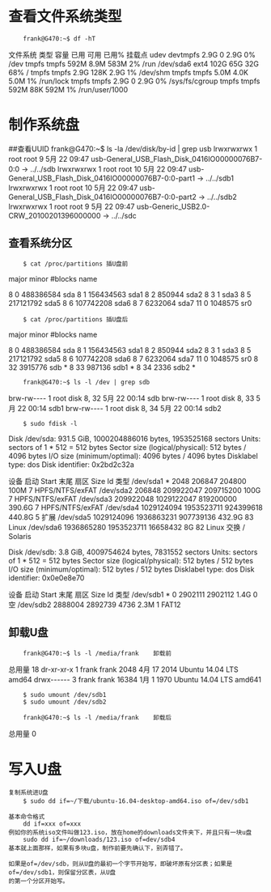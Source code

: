 # 查看文件系统类型

		frank@G470:~$ df -hT
文件系统       类型      容量  已用  可用 已用% 挂载点
udev           devtmpfs  2.9G     0  2.9G    0% /dev
tmpfs          tmpfs     592M  8.9M  583M    2% /run
/dev/sda6      ext4      102G   65G   32G   68% /
tmpfs          tmpfs     2.9G  128K  2.9G    1% /dev/shm
tmpfs          tmpfs     5.0M  4.0K  5.0M    1% /run/lock
tmpfs          tmpfs     2.9G     0  2.9G    0% /sys/fs/cgroup
tmpfs          tmpfs     592M   88K  592M    1% /run/user/1000


# 制作系统盘

##查看UUID
	frank@G470:~$ ls -la /dev/disk/by-id | grep usb
lrwxrwxrwx 1 root root   9  5月 22 09:47 usb-General_USB_Flash_Disk_0416IO00000076B7-0:0 -> ../../sdb
lrwxrwxrwx 1 root root  10  5月 22 09:47 usb-General_USB_Flash_Disk_0416IO00000076B7-0:0-part1 -> ../../sdb1
lrwxrwxrwx 1 root root  10  5月 22 09:47 usb-General_USB_Flash_Disk_0416IO00000076B7-0:0-part2 -> ../../sdb2
lrwxrwxrwx 1 root root   9  5月 22 09:47 usb-Generic_USB2.0-CRW_20100201396000000 -> ../../sdc

## 查看系统分区
		$ cat /proc/partitions 插U盘前
major minor  #blocks  name

   8        0  488386584 sda
   8        1  156434563 sda1
   8        2     850944 sda2
   8        3          1 sda3
   8        5  217121792 sda5
   8        6  107742208 sda6
   8        7    6232064 sda7
  11        0    1048575 sr0

		$ cat /proc/partitions 插U盘后
major minor  #blocks  name

   8        0  488386584 sda
   8        1  156434563 sda1
   8        2     850944 sda2
   8        3          1 sda3
   8        5  217121792 sda5
   8        6  107742208 sda6
   8        7    6232064 sda7
  11        0    1048575 sr0
   8       32    3915776 sdb	*
   8       33     987136 sdb1	*
   8       34       2336 sdb2	*


		frank@G470:~$ ls -l /dev | grep sdb
brw-rw----  1 root disk      8,  32  5月 22 00:14 sdb
brw-rw----  1 root disk      8,  33  5月 22 00:14 sdb1
brw-rw----  1 root disk      8,  34  5月 22 00:14 sdb2


		$ sudo fdisk -l

Disk /dev/sda: 931.5 GiB, 1000204886016 bytes, 1953525168 sectors
Units: sectors of 1 * 512 = 512 bytes
Sector size (logical/physical): 512 bytes / 4096 bytes
I/O size (minimum/optimal): 4096 bytes / 4096 bytes
Disklabel type: dos
Disk identifier: 0x2bd2c32a

设备       启动      Start     末尾    扇区   Size Id 类型
/dev/sda1  *          2048     206847    204800   100M  7 HPFS/NTFS/exFAT
/dev/sda2           206848  209922047 209715200   100G  7 HPFS/NTFS/exFAT
/dev/sda3        209922048 1029122047 819200000 390.6G  7 HPFS/NTFS/exFAT
/dev/sda4       1029124094 1953523711 924399618 440.8G  5 扩展
/dev/sda5       1029124096 1936863231 907739136 432.9G 83 Linux
/dev/sda6       1936865280 1953523711  16658432     8G 82 Linux 交换 / Solaris

Disk /dev/sdb: 3.8 GiB, 4009754624 bytes, 7831552 sectors
Units: sectors of 1 * 512 = 512 bytes
Sector size (logical/physical): 512 bytes / 512 bytes
I/O size (minimum/optimal): 512 bytes / 512 bytes
Disklabel type: dos
Disk identifier: 0x0e0e8e70

设备       启动   Start  末尾  扇区  Size Id 类型
/dev/sdb1  *          0 2902111 2902112  1.4G  0 空
/dev/sdb2       2888004 2892739    4736  2.3M  1 FAT12

## 卸载U盘
		frank@G470:~$ ls -l /media/frank	卸载前
总用量 18
dr-xr-xr-x 1 frank frank  2048  4月 17  2014 Ubuntu 14.04 LTS amd64
drwx------ 3 frank frank 16384  1月  1  1970 Ubuntu 14.04 LTS amd641

		$ sudo umount /dev/sdb1
		$ sudo umount /dev/sdb2

		frank@G470:~$ ls -l /media/frank	卸载后
总用量 0

# 写入U盘
	复制系统进U盘
		$ sudo dd if=~/下载/ubuntu-16.04-desktop-amd64.iso of=/dev/sdb1

	基本命令格式
		dd if=xxx of=xxx
	例如你的系统iso文件叫做123.iso，放在home的downloads文件夹下，并且只有一块u盘
		sudo dd if=~/downloads/123.iso of=dev/sdb4
	基本就上面那样，如果有多块u盘，制作前要先确认下，别弄错了。

	如果是of=/dev/sdb，则从U盘的最初一个字节开始写，即破坏原有分区表；如果是of=/dev/sdb1，则保留分区表，从U盘
	的第一个分区开始写。


